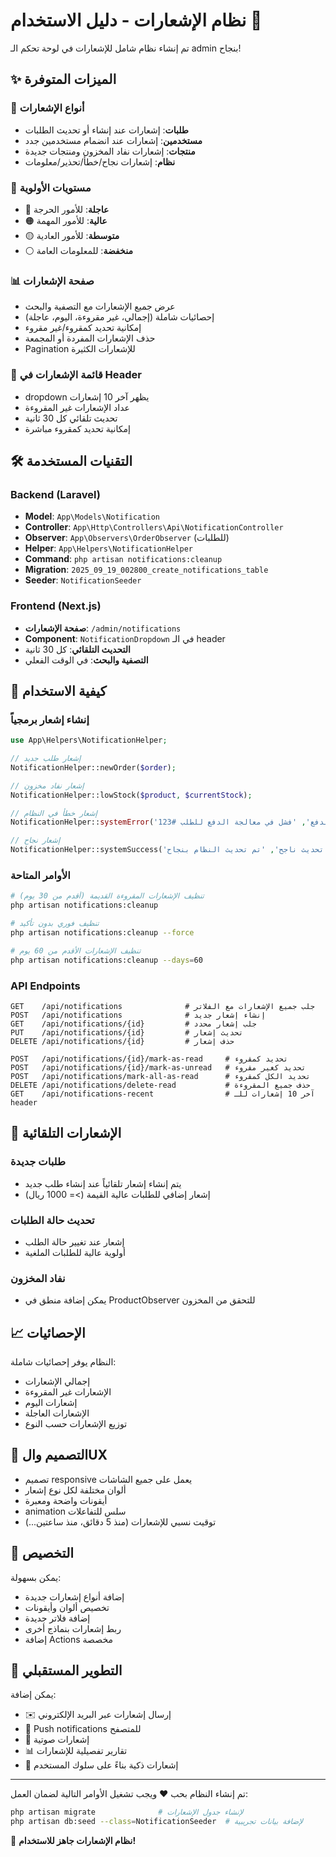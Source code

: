 # نظام الإشعارات - دليل الاستخدام 📢

تم إنشاء نظام شامل للإشعارات في لوحة تحكم الـ admin بنجاح! 

## ✨ الميزات المتوفرة

### 🎯 أنواع الإشعارات
- **طلبات**: إشعارات عند إنشاء أو تحديث الطلبات
- **مستخدمين**: إشعارات عند انضمام مستخدمين جدد
- **منتجات**: إشعارات نفاد المخزون ومنتجات جديدة
- **نظام**: إشعارات نجاح/خطأ/تحذير/معلومات

### 🎨 مستويات الأولوية
- 🔴 **عاجلة**: للأمور الحرجة
- 🟠 **عالية**: للأمور المهمة
- 🟡 **متوسطة**: للأمور العادية
- ⚪ **منخفضة**: للمعلومات العامة

### 📊 صفحة الإشعارات
- عرض جميع الإشعارات مع التصفية والبحث
- إحصائيات شاملة (إجمالي، غير مقروءة، اليوم، عاجلة)
- إمكانية تحديد كمقروء/غير مقروء
- حذف الإشعارات المفردة أو المجمعة
- Pagination للإشعارات الكثيرة

### 🔔 قائمة الإشعارات في Header
- dropdown يظهر آخر 10 إشعارات
- عداد الإشعارات غير المقروءة
- تحديث تلقائي كل 30 ثانية
- إمكانية تحديد كمقروء مباشرة

## 🛠️ التقنيات المستخدمة

### Backend (Laravel)
- **Model**: `App\Models\Notification`
- **Controller**: `App\Http\Controllers\Api\NotificationController`
- **Observer**: `App\Observers\OrderObserver` (للطلبات)
- **Helper**: `App\Helpers\NotificationHelper`
- **Command**: `php artisan notifications:cleanup`
- **Migration**: `2025_09_19_002800_create_notifications_table`
- **Seeder**: `NotificationSeeder`

### Frontend (Next.js)
- **صفحة الإشعارات**: `/admin/notifications`
- **Component**: `NotificationDropdown` في الـ header
- **التحديث التلقائي**: كل 30 ثانية
- **التصفية والبحث**: في الوقت الفعلي

## 🚀 كيفية الاستخدام

### إنشاء إشعار برمجياً
```php
use App\Helpers\NotificationHelper;

// إشعار طلب جديد
NotificationHelper::newOrder($order);

// إشعار نفاد مخزون
NotificationHelper::lowStock($product, $currentStock);

// إشعار خطأ في النظام
NotificationHelper::systemError('خطأ في الدفع', 'فشل في معالجة الدفع للطلب #123');

// إشعار نجاح
NotificationHelper::systemSuccess('تحديث ناجح', 'تم تحديث النظام بنجاح');
```

### الأوامر المتاحة
```bash
# تنظيف الإشعارات المقروءة القديمة (أقدم من 30 يوم)
php artisan notifications:cleanup

# تنظيف فوري بدون تأكيد
php artisan notifications:cleanup --force

# تنظيف الإشعارات الأقدم من 60 يوم
php artisan notifications:cleanup --days=60
```

### API Endpoints
```
GET    /api/notifications              # جلب جميع الإشعارات مع الفلاتر
POST   /api/notifications              # إنشاء إشعار جديد
GET    /api/notifications/{id}         # جلب إشعار محدد
PUT    /api/notifications/{id}         # تحديث إشعار
DELETE /api/notifications/{id}         # حذف إشعار

POST   /api/notifications/{id}/mark-as-read     # تحديد كمقروء
POST   /api/notifications/{id}/mark-as-unread   # تحديد كغير مقروء
POST   /api/notifications/mark-all-as-read      # تحديد الكل كمقروء
DELETE /api/notifications/delete-read           # حذف جميع المقروءة
GET    /api/notifications-recent                # آخر 10 إشعارات للـ header
```

## 🔄 الإشعارات التلقائية

### طلبات جديدة
- يتم إنشاء إشعار تلقائياً عند إنشاء طلب جديد
- إشعار إضافي للطلبات عالية القيمة (>= 1000 ريال)

### تحديث حالة الطلبات
- إشعار عند تغيير حالة الطلب
- أولوية عالية للطلبات الملغية

### نفاد المخزون
- يمكن إضافة منطق في ProductObserver للتحقق من المخزون

## 📈 الإحصائيات

النظام يوفر إحصائيات شاملة:
- إجمالي الإشعارات
- الإشعارات غير المقروءة
- إشعارات اليوم
- الإشعارات العاجلة
- توزيع الإشعارات حسب النوع

## 🎨 التصميم والUX

- تصميم responsive يعمل على جميع الشاشات
- ألوان مختلفة لكل نوع إشعار
- أيقونات واضحة ومعبرة
- animation سلس للتفاعلات
- توقيت نسبي للإشعارات (منذ 5 دقائق، منذ ساعتين...)

## 🔧 التخصيص

يمكن بسهولة:
- إضافة أنواع إشعارات جديدة
- تخصيص ألوان وأيقونات
- إضافة فلاتر جديدة
- ربط إشعارات بنماذج أخرى
- إضافة Actions مخصصة

## 📱 التطوير المستقبلي

يمكن إضافة:
- ✉️ إرسال إشعارات عبر البريد الإلكتروني
- 📱 Push notifications للمتصفح
- 🔔 إشعارات صوتية
- 📊 تقارير تفصيلية للإشعارات
- 🤖 إشعارات ذكية بناءً على سلوك المستخدم

---

تم إنشاء النظام بحب ❤️ ويجب تشغيل الأوامر التالية لضمان العمل:

```bash
php artisan migrate              # لإنشاء جدول الإشعارات
php artisan db:seed --class=NotificationSeeder  # لإضافة بيانات تجريبية
```

🎉 **نظام الإشعارات جاهز للاستخدام!**